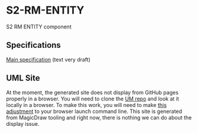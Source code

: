 # S2-RM-ENTITY
S2 RM ENTITY component

## Specifications
[Main specification](https://redesigned-adventure-evr1zky.pages.github.io/entity.html) (text very draft)

## UML Site
At the moment, the generated site does not display from GitHub pages properly in a browser. You will need to clone the [UM repo](https://github.com/S2health/S2-RM-UML) and look at it locally in a browser. To make this work, you will need to make [this adjustment](https://docs.nomagic.com/display/MD2021x/Web+Publisher+2.0+report) to your browser launch command line. This site is generated from MagicDraw tooling and right now, there is nothing we can do about the display issue.
